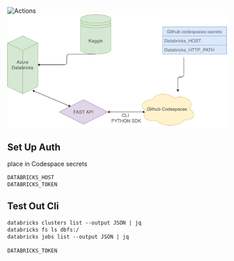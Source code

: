 ![Actions](https://github.com/github/docs/actions/workflows/blank.yml/badge.svg)
![Figure](https://github.com/nogibjj/airus-codespaces/blob/main/test.png)

Set Up Auth
-----------
place in Codespace secrets
  
    DATABRICKS_HOST
    DATABRICKS_TOKEN

Test Out Cli
------------
    databricks clusters list --output JSON | jq
    databricks fs ls dbfs:/
    databricks jobs list --output JSON | jq
    
    DATABRICKS_TOKEN

